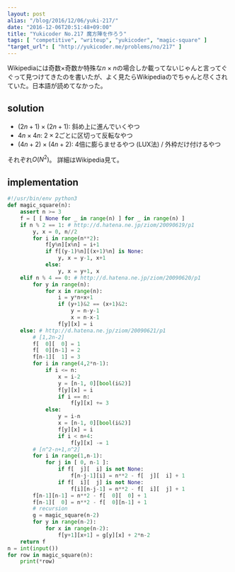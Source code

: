 ```yaml
---
layout: post
alias: "/blog/2016/12/06/yuki-217/"
date: "2016-12-06T20:51:48+09:00"
title: "Yukicoder No.217 魔方陣を作ろう"
tags: [ "competitive", "writeup", "yukicoder", "magic-square" ]
"target_url": [ "http://yukicoder.me/problems/no/217" ]
---
```


Wikipediaには奇数$\times$奇数か特殊な$n\times n$の場合しか載ってないじゃんと言ってぐぐって見つけてきたのを書いたが、よく見たらWikipediaのでちゃんと尽くされていた。日本語が読めてなかった。

## solution

-   $(2n+1)\times (2n+1)$: 斜め上に進んでいくやつ
-   $4n\times 4n$: $2\times 2$ごとに区切って反転なやつ
-   $(4n+2)\times (4n+2)$: $4$倍に膨らませるやつ (LUX法) / 外枠だけ付けるやつ

それぞれ$O(N^2)$。
詳細はWikipedia見て。

## implementation

``` python
#!/usr/bin/env python3
def magic_square(n):
    assert n >= 3
    f = [ [ None for _ in range(n) ] for _ in range(n) ]
    if n % 2 == 1: # http://d.hatena.ne.jp/ziom/20090619/p1
        y, x = 0, n//2
        for i in range(n**2):
            f[y%n][x%n] = i+1
            if f[(y-1)%n][(x+1)%n] is None:
                y, x = y-1, x+1
            else:
                y, x = y+1, x
    elif n % 4 == 0: # http://d.hatena.ne.jp/ziom/20090620/p1
        for y in range(n):
            for x in range(n):
                i = y*n+x+1
                if (y+1)&2 == (x+1)&2:
                    y = n-y-1
                    x = n-x-1
                f[y][x] = i
    else: # http://d.hatena.ne.jp/ziom/20090621/p1
        # [1,2n-2]
        f[  0][  0] = 1
        f[  0][n-1] = 2
        f[n-1][  1] = 3
        for i in range(4,2*n-1):
            if i <= n:
                x = i-2
                y = [n-1, 0][bool(i&2)]
                f[y][x] = i
                if i == n:
                    f[y][x] += 3
            else:
                y = i-n
                x = [n-1, 0][bool(i&2)]
                f[y][x] = i
                if i < n+4:
                    f[y][x] -= 1
        # [n^2-n+1,n^2]
        for i in range(1,n-1):
            for j in [ 0, n-1 ]:
                if f[  j][  i] is not None:
                    f[n-j-1][i] = n**2 - f[  j][  i] + 1
                if f[  i][  j] is not None:
                    f[i][n-j-1] = n**2 - f[  i][  j] + 1
        f[n-1][n-1] = n**2 - f[  0][  0] + 1
        f[n-1][  0] = n**2 - f[  0][n-1] + 1
        # recursion
        g = magic_square(n-2)
        for y in range(n-2):
            for x in range(n-2):
                f[y+1][x+1] = g[y][x] + 2*n-2
    return f
n = int(input())
for row in magic_square(n):
    print(*row)
```

